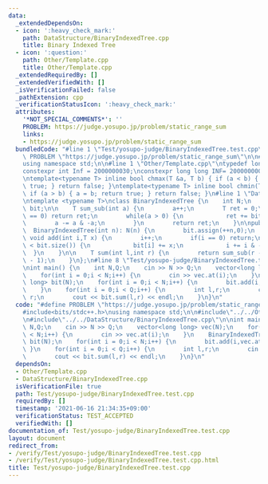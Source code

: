```yaml
---
data:
  _extendedDependsOn:
  - icon: ':heavy_check_mark:'
    path: DataStructure/BinaryIndexedTree.cpp
    title: Binary Indexed Tree
  - icon: ':question:'
    path: Other/Template.cpp
    title: Other/Template.cpp
  _extendedRequiredBy: []
  _extendedVerifiedWith: []
  _isVerificationFailed: false
  _pathExtension: cpp
  _verificationStatusIcon: ':heavy_check_mark:'
  attributes:
    '*NOT_SPECIAL_COMMENTS*': ''
    PROBLEM: https://judge.yosupo.jp/problem/static_range_sum
    links:
    - https://judge.yosupo.jp/problem/static_range_sum
  bundledCode: "#line 1 \"Test/yosupo-judge/BinaryIndexedTree.test.cpp\"\n#define\
    \ PROBLEM \"https://judge.yosupo.jp/problem/static_range_sum\"\n\n#include<bits/stdc++.h>\n\
    using namespace std;\n\n#line 1 \"Other/Template.cpp\"\ntypedef long long ll;\n\
    constexpr int Inf = 2000000030;\nconstexpr long long INF= 2000000000000000000;\n\
    \ntemplate<typename T> inline bool chmax(T &a, T b) { if (a < b) { a = b; return\
    \ true; } return false; }\ntemplate<typename T> inline bool chmin(T &a, T b) {\
    \ if (a > b) { a = b; return true; } return false; }\n#line 1 \"DataStructure/BinaryIndexedTree.cpp\"\
    \ntemplate <typename T>\nclass BinaryIndexedTree {\n    int N;\n    vector<T>\
    \ bit;\n\n    T sum_sub(int a) {\n        a++;\n        T ret = 0;\n        if(a\
    \ == 0) return ret;\n        while(a > 0) {\n            ret += bit[a];\n    \
    \        a -= a & -a;\n        }\n        return ret;\n    }\n\npublic:\n\n  \
    \  BinaryIndexedTree(int n): N(n) {\n        bit.assign(++n,0);\n    }\n\n   \
    \ void add(int i,T x) {\n        i++;\n        if(i == 0) return;\n        while(i\
    \ < bit.size()) {\n            bit[i] += x;\n            i += i & -i;\n      \
    \  }\n    }\n\n    T sum(int l,int r) {\n        return sum_sub(r - 1) - sum_sub(l\
    \ - 1);\n    }\n};\n#line 8 \"Test/yosupo-judge/BinaryIndexedTree.test.cpp\"\n\
    \nint main() {\n    int N,Q;\n    cin >> N >> Q;\n    vector<long long> vec(N);\n\
    \    for(int i = 0;i < N;i++) {\n        cin >> vec.at(i);\n    }\n    BinaryIndexedTree<long\
    \ long> bit(N);\n    for(int i = 0;i < N;i++) {\n        bit.add(i,vec.at(i));\n\
    \    }\n    for(int i = 0;i < Q;i++) {\n        int l,r;\n        cin >> l >>\
    \ r;\n        cout << bit.sum(l,r) << endl;\n    }\n}\n"
  code: "#define PROBLEM \"https://judge.yosupo.jp/problem/static_range_sum\"\n\n\
    #include<bits/stdc++.h>\nusing namespace std;\n\n#include\"../../Other/Template.cpp\"\
    \n#include\"../../DataStructure/BinaryIndexedTree.cpp\"\n\nint main() {\n    int\
    \ N,Q;\n    cin >> N >> Q;\n    vector<long long> vec(N);\n    for(int i = 0;i\
    \ < N;i++) {\n        cin >> vec.at(i);\n    }\n    BinaryIndexedTree<long long>\
    \ bit(N);\n    for(int i = 0;i < N;i++) {\n        bit.add(i,vec.at(i));\n   \
    \ }\n    for(int i = 0;i < Q;i++) {\n        int l,r;\n        cin >> l >> r;\n\
    \        cout << bit.sum(l,r) << endl;\n    }\n}\n"
  dependsOn:
  - Other/Template.cpp
  - DataStructure/BinaryIndexedTree.cpp
  isVerificationFile: true
  path: Test/yosupo-judge/BinaryIndexedTree.test.cpp
  requiredBy: []
  timestamp: '2021-06-16 21:34:35+09:00'
  verificationStatus: TEST_ACCEPTED
  verifiedWith: []
documentation_of: Test/yosupo-judge/BinaryIndexedTree.test.cpp
layout: document
redirect_from:
- /verify/Test/yosupo-judge/BinaryIndexedTree.test.cpp
- /verify/Test/yosupo-judge/BinaryIndexedTree.test.cpp.html
title: Test/yosupo-judge/BinaryIndexedTree.test.cpp
---
```

